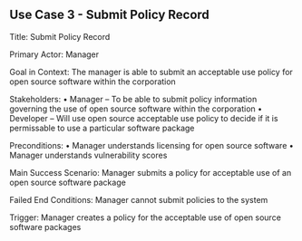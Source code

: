 ## Use Case 3 - Submit Policy Record
Title: Submit Policy Record

Primary Actor: Manager

Goal in Context: The manager is able to submit an acceptable use policy for open source software within the corporation

Stakeholders:
•	Manager – To be able to submit policy information governing the use of open source software within the corporation
•	Developer – Will use open source acceptable use policy to decide if it is permissable to use a particular software package

Preconditions:
•	Manager understands licensing for open source software
•	Manager understands vulnerability scores

Main Success Scenario: Manager submits a policy for acceptable use of an open source software package

Failed End Conditions: Manager cannot submit policies to the system

Trigger: Manager creates a policy for the acceptable use of open source software packages
